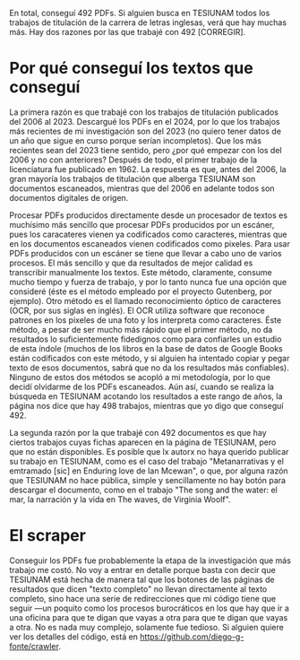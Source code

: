 En total, conseguí 492 PDFs. Si alguien busca en TESIUNAM todos los trabajos de titulación de la carrera de letras inglesas, verá que hay muchas más. Hay dos razones por las que trabajé con 492 [CORREGIR]. 

# Por qué conseguí los textos que conseguí
La primera razón es que trabajé con los trabajos de titulación publicados del 2006 al 2023. Descargué los PDFs en el 2024, por lo que los trabajos más recientes de mi investigación son del 2023 (no quiero tener datos de un año que sigue en curso porque serían incompletos). Que los más recientes sean del 2023 tiene sentido, pero ¿por qué empezar con los del 2006 y no con anteriores? Después de todo, el primer trabajo de la licenciatura fue publicado en 1962. La respuesta es que, antes del 2006, la gran mayoría los trabajos de titulación que alberga TESIUNAM son documentos escaneados, mientras que del 2006 en adelante todos son documentos digitales de origen. 

Procesar PDFs producidos directamente desde un procesador de textos es muchísimo más sencillo que procesar PDFs producidos por un escáner, pues los caracateres vienen ya codificados como caracteres, mientras que en los documentos escaneados vienen codificados como pixeles. Para usar PDFs producidos con un escáner se tiene que llevar a cabo uno de varios procesos. El más sencillo y que da resultados de mejor calidad es transcribir manualmente los textos. Este método, claramente, consume mucho tiempo y fuerza de trabajo, y por lo tanto nunca fue una opción que consideré (éste es el método empleado por el proyecto Gutenberg, por ejemplo). Otro método es el llamado reconocimiento óptico de caracteres (OCR, por sus siglas en inglés). El OCR utiliza software que reconoce patrones en los pixeles de una foto y los interpreta como caracteres. Éste método, a pesar de ser mucho más rápido que el primer método, no da resultados lo suficientemente fidedignos como para confiarles un estudio de esta índole (muchos de los libros en la base de datos de Google Books están codificados con este método, y si alguien ha intentado copiar y pegar texto de esos documentos, sabrá que no da los resultados más confiables). Ninguno de estos dos métodos se acopló a mi metodología, por lo que decidí olvidarme de los PDFs escaneados. Aún así, cuando se realiza la búsqueda en TESIUNAM acotando los resultados a este rango de años, la página nos dice que hay  498 trabajos, mientras que yo digo que conseguí 492. 

La segunda razón por la que trabajé con 492 documentos es que hay ciertos trabajos cuyas fichas aparecen en la página de TESIUNAM, pero que no están disponibles. Es posible que lx autorx no haya querido publicar su trabajo en TESIUNAM, como es el caso del trabajo "Metanarrativas y el emtramado [sic] en Enduring love de Ian Mcewan", o que, por alguna razón que TESIUNAM no hace pública, simple y sencillamente no hay botón para descargar el documento, como en el trabajo "The song and the water: el mar, la narración y la vida en The waves, de Virginia Woolf".

# El scraper
Conseguir los PDFs fue probablemente la etapa de la investigación que más trabajo me costó. No voy a entrar en detalle porque basta con decir que TESIUNAM está hecha de manera tal que los botones de las páginas de resultados que dicen "texto completo" no llevan directamente al texto completo, sino hace una serie de redirecciones que mi código tiene que seguir —un poquito como los procesos burocráticos en los que hay que ir a una oficina para que te digan que vayas a otra para que te digan que vayas a otra. No es nada muy complejo, solamente fue tedioso. Si alguien quiere ver los detalles del código, está en https://github.com/diego-g-fonte/crawler.